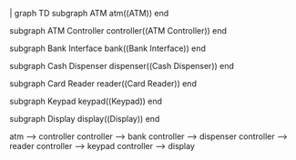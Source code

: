 | graph TD
  subgraph ATM
    atm((ATM))
  end
  
  subgraph ATM Controller
    controller((ATM Controller))
  end
  
  subgraph Bank Interface
    bank((Bank Interface))
  end
  
  subgraph Cash Dispenser
    dispenser((Cash Dispenser))
  end
  
  subgraph Card Reader
    reader((Card Reader))
  end
  
  subgraph Keypad
    keypad((Keypad))
  end
  
  subgraph Display
    display((Display))
  end
  
  atm --> controller
  controller --> bank
  controller --> dispenser
  controller --> reader
  controller --> keypad
  controller --> display